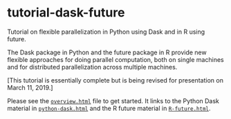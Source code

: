 # tutorial-dask-future

Tutorial on flexible parallelization in Python using Dask and in R using future.

The Dask package in Python and the future package in R provide new flexible approaches for doing parallel computation, both on single machines and for distributed parallelization across multiple machines.

[This tutorial is essentially complete but is being revised for presentation on  March 11, 2019.]

Please see the [`overview.html`](https://htmlpreview.github.io/?https://github.com/berkeley-scf/tutorial-dask-future/blob/master/overview.html) file to get started. It links to the Python Dask material in [`python-dask.html`](https://htmlpreview.github.io/?https://github.com/berkeley-scf/tutorial-dask-future/blob/master/python-dask.html) and the R future material in [`R-future.html`](https://htmlpreview.github.io/?https://github.com/berkeley-scf/tutorial-dask-future/blob/master/R-future.html).



